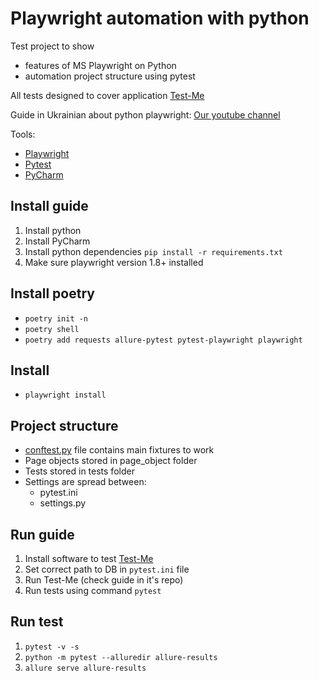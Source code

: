 # Playwright automation with python

Test project to show

- features of MS Playwright on Python
- automation project structure using pytest

All tests designed to cover application [Test-Me](https://github.com/Ypurek/TestMe-TCM)

Guide in Ukrainian about python playwright: [Our youtube channel](https://www.youtube.com/watch?v=024tZHVFiLA&list=PLGE9K4YL_ywj4F7cSA4oDptnqTmyS7hZp)


Tools:

- [Playwright](https://github.com/microsoft/playwright-python)
- [Pytest](https://pytest.org/)
- [PyCharm](https://www.jetbrains.com/ru-ru/pycharm/)

## Install guide

1. Install python
2. Install PyCharm
3. Install python dependencies
   `pip install -r requirements.txt`
4. Make sure playwright version 1.8+ installed

## Install poetry
- `poetry init -n`
- `poetry shell`
- `poetry add requests allure-pytest pytest-playwright playwright`

## Install
- `playwright install`

## Project structure

- [conftest.py](conftest.py) file contains main fixtures to work
- Page objects stored in page_object folder
- Tests stored in tests folder
- Settings are spread between:
    - pytest.ini
    - settings.py

## Run guide
1. Install software to test [Test-Me](https://github.com/Ypurek/TestMe-TCM)
2. Set correct path to DB in `pytest.ini` file
3. Run Test-Me (check guide in it's repo)
4. Run tests using command `pytest`


## Run test
1. `pytest -v -s`
2. `python -m pytest --alluredir allure-results`
3. `allure serve allure-results`
